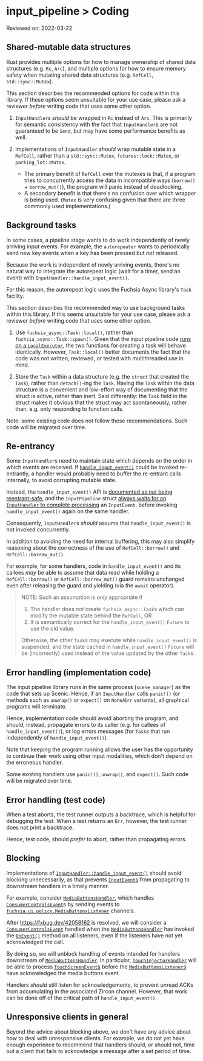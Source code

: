 # input_pipeline > Coding

Reviewed on: 2022-03-22

## Shared-mutable data structures

Rust provides multiple options for how to manage ownership of shared data structures
(e.g. `Rc`, `Arc`), and multiple options for how to ensure memory safety when mutating
shared data structures (e.g. `RefCell`, `std::sync::Mutex`).

This section describes the recommended options for code within this library.
If these options seem unsuitable for your use case, please ask a reviewer _before_
writing code that uses some other option.

1. `InputHandler`s _should_ be wrapped in `Rc` instead of `Arc`. This is primarily
   for semantic consistency with the fact that `InputHandler`s are not guaranteed
   to be `Send`, but may have some performance benefits as well.

1. Implementations of `InputHandler` _should_ wrap mutable state in a `RefCell`,
   rather than a `std::sync::Mutex`, `futures::lock::Mutex`, or `parking_lot::Mutex`.
   * The primary benefit of `RefCell` over the mutexes is that, if a program
     tries to concurrently access the data in incompatible ways
     (`borrow()` + `borrow_mut()`), the program will panic instead of deadlocking.
   * A secondary benefit is that there's no confusion over which wrapper is
     being used. (`Mutex` is very confusing given that there are three commonly
     used implementations.)

## Background tasks

In some cases, a pipeline stage wants to do work independently of newly arriving
input events. For example, the `autorepeater` wants to periodically send new key
events when a key has been pressed but _not_ released.

Because the work is independent of newly arriving events, there's no natural way
to integrate the autorepeat logic (wait for a timer, send an event) with
`InputHandler::handle_input_event()`.

For this reason, the autorepeat logic uses the Fuchsia Async library's `Task`
facility.

This section describes the recommended way to use background tasks within this
library. If this seems unsuitable for your use case, please ask a reviewer
_before_ writing code that uses some other option.

1. Use `fuchsia_async::Task::local()`, rather than `fuchsia_async::Task::spawn()`.
   Given that the input pipeline code [runs on a `LocalExecutor`](parallelism.md),
   the two functions for creating a task will behave identically. However,
   `Task::local()` better documents the fact that the code was not written, reviewed,
   or tested with multithreaded use in mind.

1. Store the `Task` within a data structure (e.g. the `struct` that created the `Task`),
   rather than `detach()`-ing the `Task`. Having the `Task` within the data structure
   is a convenient and low-effort way of documenting that the struct is active, rather
   than inert. Said differently: the `Task` field in the struct makes it obvious that
   the struct may act spontaneously, rather than, e.g. only responding to function calls.

Note: some existing code does not follow these recommendations. Such code will be
migrated over time.

## Re-entrancy

Some `InputHandler`s need to maintain state which depends on the order in which
events are received. If [`handle_input_event()`](https://cs.opensource.google/fuchsia/fuchsia/+/main:src/ui/lib/input_pipeline/src/input_handler.rs;drc=736d1cff60799806705e26b3473457acbfb31bb7;l=30) could be invoked re-entrantly, a handler would probably need to buffer the re-entrant
calls internally, to avoid corrupting mutable state.

Instead, the `handle_input_event()` API is [documented as _not_ being reentrant-safe](https://cs.opensource.google/fuchsia/fuchsia/+/main:src/ui/lib/input_pipeline/src/input_handler.rs?q=%22should%20not%20be%20invoked%20concurrently%22),
and the `InputPipeline` struct [always waits for an `InputHandler` to complete
processing](https://cs.opensource.google/fuchsia/fuchsia/+/main:src/ui/lib/input_pipeline/src/input_pipeline.rs?q=handle_input_event%5C(event%5C).await&ss=fuchsia%2Ffuchsia) an `InputEvent`,
before invoking `handle_input_event()` again on the same handler.

Consequently, `InputHandler`s _should_ assume that `handle_input_event()`
is not invoked concurrently.

In addition to avoiding the need for internal buffering, this may also simplify
reasoning about the correctness of the use of `RefCell::borrow()` and
`RefCell::borrow_mut()`.

For example, for some handlers, code in `handle_input_event()` and its callees
_may_ be able to assume that data read while holding a `RefCell::borrow()` or
`RefCell::borrow_mut()` guard remains unchanged even after releasing the guard
and yielding (via the `await` operator).

> NOTE: Such an assumption is _only_ appropriate if
> 1. The handler does _not_ create `fuchsia_async::Task`s which can modify the
>    mutable state behind the `RefCell`, OR
> 2. It is semantically correct for the `handle_input_event()` `Future`
>    to use the old value.
>
> Otherwise, the other `Task`s may execute while `handle_input_event()` is
> suspended, and the state cached in `handle_input_event()` `Future` will be
> (incorrectly) used instead of the value updated by the other `Task`s.

## Error handling (implementation code)

The input pipeline library runs in the same process (`scene_manager`) as the code
that sets up Scenic. Hence, if an `InputHandler` calls `panic!()` (or methods
such as `unwrap()` or `expect()` on `None`/`Err` variants), all graphical programs
will terminate.

Hence, implementation code should avoid aborting the program, and should,
instead, propagate errors to its caller (e.g. for callees of `handle_input_event()`),
or log errors messages (for `Task`s that run independently of `handle_input_event()`).

Note that keeping the program running allows the user has the opportunity to
continue their work using other input modalities, which don't depend on the
erroneous handler.

Some existing handlers use `panic!()`, `unwrap()`, and `expect()`. Such code
will be migrated over time.

## Error handling (test code)

When a test aborts, the test runner outputs a backtrace, which is helpful
for debugging the test. When a test returns an `Err`, however, the test
runner does not print a backtrace.

Hence, test code, should _prefer_ to abort, rather than propagating errors.

## Blocking

Implementations of [`InputHandler::handle_input_event()`][handle-input-event]
should avoid blocking unnecessarily, as that prevents [`InputEvent`s][input-event]
from propagating to downstream handlers in a timely manner.

For example, consider [`MediaButtonsHandler`][media-buttons-handler], which
handles [`ConsumerControlsEvent`][consumer-controls-event]s by sending events to
[`fuchsia.ui.policy.MediaButtonsListener`][media-buttons-listener] channels.

After https://fxbug.dev/42058162 is resolved, we will consider a [`ConsumerControlsEvent`][consumer-controls-event]
handled when the [`MediaButtonsHandler`][media-buttons-handler]
has invoked the [`OnEvent()`][on-event-fidl] method on all listeners, even if the
listeners have not yet acknowledged the call.

By doing so, we will unblock handling of events intended for handlers downstream
of [`MediaButtonsHandler`][media-buttons-handler]. In particular, [`TouchInjectorHandler`][touch-injector-handler]
will be able to process [`TouchScreenEvent`s][touchscreen-event]
before the [`MediaButtonsListener`s][media-buttons-listener] have acknowledged
the media buttons event.

Handlers _should_ still listen for acknowledgements, to prevent unread ACKs from
accumulating in the associated Zircon channel. However, that work can be done off
of the critical path of `handle_input_event()`.

## Unresponsive clients in general

Beyond the advice about blocking above, we don't have any advice about how to deal with
unresponsive clients. For example, we do not yet have enough experience to recommend
that handlers should, or should not, time out a client that fails to acknowledge a
message after a set period of time.

[consumer-controls-event]: https://cs.opensource.google/fuchsia/fuchsia/+/main:src/ui/lib/input_pipeline/src/consumer_controls_binding.rs;l=17
[handle-input-event]: https://cs.opensource.google/fuchsia/fuchsia/+/main:src/ui/lib/input_pipeline/src/input_handler.rs;l=30
[input-event]: https://cs.opensource.google/fuchsia/fuchsia/+/main:src/ui/lib/input_pipeline/src/input_device.rs;l=31
[media-buttons-handler]: https://cs.opensource.google/fuchsia/fuchsia/+/main:src/ui/lib/input_pipeline/src/media_buttons_handler.rs;l=20
[media-buttons-listener]: https://cs.opensource.google/fuchsia/fuchsia/+/main:sdk/fidl/fuchsia.ui.policy/device_listener.fidl;l=32
[on-event-fidl]: https://cs.opensource.google/fuchsia/fuchsia/+/main:sdk/fidl/fuchsia.ui.policy/device_listener.fidl;l=40
[touch-injector-handler]: https://cs.opensource.google/fuchsia/fuchsia/+/main:src/ui/lib/input_pipeline/src/touch_injector_handler.rs;l=25
[touchscreen-event]: https://cs.opensource.google/fuchsia/fuchsia/+/main:src/ui/lib/input_pipeline/src/touch_binding.rs;l=25
